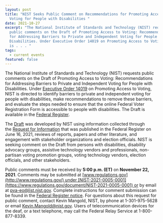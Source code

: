 ```yaml
---
layout: post
title: "NIST Seeks Public Comment on Recommendations for Promoting Access to
  Voting for People with Disabilities "
date: 2021-10-27
excerpt: "The National Institute of Standards and Technology (NIST) requests
  public comments on the Draft of Promoting Access to Voting: Recommendations
  for Addressing Barriers to Private and Independent Voting for People with
  Disabilities. Under Executive Order 14019 on Promoting Access to Voting, NIST
  is . . . "
tags:
  - current events
featured: false
---
```

The National Institute of Standards and Technology (NIST) requests public comments on the Draft of Promoting Access to Voting: Recommendations for Addressing Barriers to Private and Independent Voting for People with Disabilities. Under [Executive Order 14019](https://www.federalregister.gov/executive-order/14019) on Promoting Access to Voting, NIST is directed to identify barriers to private and independent voting for people with disabilities, make recommendations to remove these barriers, and evaluate the steps needed to ensure that the online Federal Voter Registration Form is accessible to people with disabilities. The Draft is available in the [Federal Register](https://www.federalregister.gov/documents/2021/10/21/2021-22757/draft-of-promoting-access-to-voting-recommendations-for-addressing-barriers-to-private-and). 

The [Draft](https://www.regulations.gov/document/NIST-2021-0005-0002) was developed by NIST using information collected through the [Request for Information](https://federalregister.gov/d/2021-12619) that was published in the Federal Register on June 16, 2021, reviews of reports, papers and other literature, and engagement with stakeholder organizations and election officials. NIST is seeking comment on the Draft from persons with disabilities, disability advocacy groups, assistive technology vendors and professionals, non-partisan voting promotion groups, voting technology vendors, election officials, and other stakeholders. 

Public comments must be received by **5:00 p.m. (ET)** on **November 22, 2021**. Comments may be submitted at [www.regulations.gov](http://www.regulations.gov/) under [NIST-2021-0005-0001](https://www.regulations.gov/document/NIST-2021-0005-0001) or by email at [pva-eo@list.nist.gov](mailto:pva-eo@list.nist.gov). Complete instructions for comment submission can be found in the [Federal Register notice](https://federalregister.gov/d/2021-23309). For questions about this request for public comment, contact Kevin Mangold, NIST, by phone at 1-301-975-5628 or email [Kevin.Mangold@nist.gov](mailto:Kevin.Mangold@nist.gov). Users of telecommunication devices for the deaf, or a text telephone, may call the Federal Relay Service at 1-800-877-8339.
